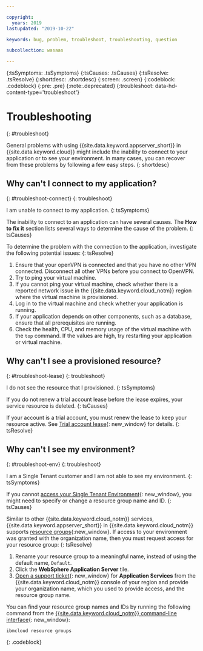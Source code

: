 ```yaml
---

copyright:
  years: 2019
lastupdated: "2019-10-22"

keywords: bug, problem, troubleshoot, troubleshooting, question

subcollection: wasaas

---
```


{:tsSymptoms: .tsSymptoms}
{:tsCauses: .tsCauses}
{:tsResolve: .tsResolve}
{:shortdesc: .shortdesc}
{:screen: .screen}
{:codeblock: .codeblock}
{:pre: .pre}
{:note:.deprecated}
{:troubleshoot: data-hd-content-type='troubleshoot'}

# Troubleshooting
{: #troubleshoot}

General problems with using {{site.data.keyword.appserver_short}} in {{site.data.keyword.cloud}} might include the inability to connect to your application or to see your environment. In many cases, you can recover from these problems by following a few easy steps.
{: shortdesc}
<!-- where the first xxx is the long name of your service and the following xxx are pulled from your popular troubleshooting topics -->

## Why can't I connect to my application?
{: #troubleshoot-connect}
{: troubleshoot}

I am unable to connect to my application.
{: tsSymptoms}

The inability to connect to an application can have several causes. The **How to fix it** section lists several ways to determine the cause of the problem.
{: tsCauses}

To determine the problem with the connection to the application, investigate the following potential issues:
{: tsResolve}
1. Ensure that your openVPN is connected and that you have no other VPN connected. Disconnect all other VPNs before you connect to OpenVPN.
2. Try to ping your virtual machine.
3. If you cannot ping your virtual machine, check whether there is a reported network issue in the {{site.data.keyword.cloud_notm}} region where the virtual machine is provisioned.
4. Log in to the virtual machine and check whether your application is running.
5. If your application depends on other components, such as a database, ensure that all prerequisites are running.
6. Check the health, CPU, and memory usage of the virtual machine with the `top` command. If the values are high, try restarting your application or virtual machine.


## Why can't I see a provisioned resource?
{: #troubleshoot-lease}
{: troubleshoot}

I do not see the resource that I provisioned.
{: tsSymptoms}

If you do not renew a trial account lease before the lease expires, your service resource is deleted.
{: tsCauses}

If your account is a trial account, you must renew the lease to keep your resource active. See [Trial account lease](/docs/ApplicationServeronCloud?topic=wasaas-getting-started#triallease){: new_window} for details.
{: tsResolve}

## Why can't I see my environment?
{: #troubleshoot-env}
{: troubleshoot}

I am a Single Tenant customer and I am not able to see my environment.
{: tsSymptoms}

If you cannot [access your Single Tenant Environment](/docs/ApplicationServeronCloud?topic=wasaas-singleTenantEnvironment#singleTenantEnvironment){: new_window}, you might need to specify or change a resource group name and ID.
{: tsCauses}

Similar to other {{site.data.keyword.cloud_notm}} services, {{site.data.keyword.appserver_short}} in {{site.data.keyword.cloud_notm}} supports [resource groups](/docs/resources?topic=resources-rgs){:new_window}. If access to your environment was granted with the organization name, then you must request access for your resource group:
{: tsResolve}
1. Rename your resource group to a meaningful name, instead of using the default name, `Default`.
2. Click the **WebSphere Application Server** tile.
3. [Open a support ticket](/docs/ApplicationServeronCloud?topic=wasaas-reporting_issues#reporting_issues){: new_window} for **Application Services** from the {{site.data.keyword.cloud_notm}} console of your region and provide your organization name, which you used to provide access, and the resource group name.

  You can find your resource group names and IDs by running the following command from the [{{site.data.keyword.cloud_notm}} command-line interface](/docs/cli?topic=cloud-cli-install-ibmcloud-cli){: new_window}:

  ```
  ibmcloud resource groups
  ```
  {: .codeblock}  
